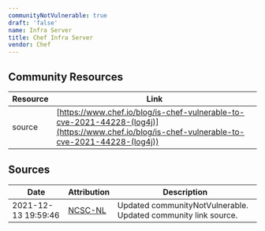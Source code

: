```yaml
---
communityNotVulnerable: true
draft: 'false'
name: Infra Server
title: Chef Infra Server
vendor: Chef
---
```



## Community Resources
| Resource | Link |
| --- | --- |
| source | [https://www.chef.io/blog/is-chef-vulnerable-to-cve-2021-44228-(log4j)](https://www.chef.io/blog/is-chef-vulnerable-to-cve-2021-44228-(log4j)) |


## Sources
| Date | Attribution | Description |
| --- | --- | --- |
| 2021-12-13 19:59:46 | [NCSC-NL](https://github.com/NCSC-NL/log4shell/blob/main/software/README.md) | Updated communityNotVulnerable. Updated community link source.  |
